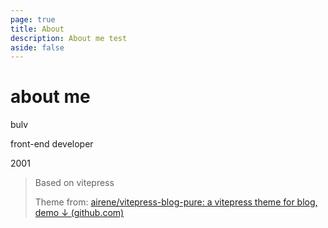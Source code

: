 ```yaml
---
page: true
title: About
description: About me test
aside: false
---
```

# about me
bulv

front-end developer

2001

> Based on vitepress
>
> Theme from: [airene/vitepress-blog-pure: a vitepress theme for blog, demo ↓ (github.com)](https://github.com/airene/vitepress-blog-pure)

